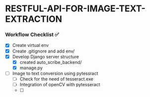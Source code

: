 # RESTFUL-API-FOR-IMAGE-TEXT-EXTRACTION

### Workflow Checklist ✅
- [X] Create virtual env
- [x] Create .gitignore and add env/ 
- [x] Develop Django server structure
  - [x] created auto_scribe_backend/
  - [x] manage.py
- [ ] Image to text conversion using pytessract
  - [ ] Check for the need of tesseract.exe
  - [ ] Integration of openCV with pytesseract
  - [ ] 